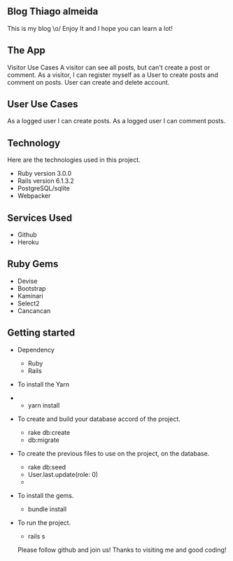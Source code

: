 



## Blog Thiago almeida
This is my blog \o/ 
Enjoy It and I hope you can learn a lot!

## The App
Visitor Use Cases
A visitor can see all posts, but can't create a post or comment.
As a visitor, I can register myself as a User to create posts and comment on posts.
User can create and delete account.

## User Use Cases
As a logged user I can create posts.
As a logged user I can comment posts.



## Technology 

Here are the technologies used in this project.

* Ruby version  3.0.0
* Rails version 6.1.3.2
* PostgreSQL/sqlite
* Webpacker

## Services Used

* Github
* Heroku

## Ruby Gems

* Devise
* Bootstrap
* Kaminari
* Select2
* Cancancan


## Getting started

* Dependency
  - Ruby  
  - Rails
* To install the Yarn
* - yarn install

* To create and build your database accord of the project.
  - rake db:create 
  - db:migrate
  
* To create the previous files to use on the project, on the database.
  - rake db:seed  
  - User.last.update(role: 0)
  - 
  
* To install the gems.
  - bundle install


  
* To run the project.
  - rails s


  Please follow github and join us!
  Thanks to visiting me and good coding!
